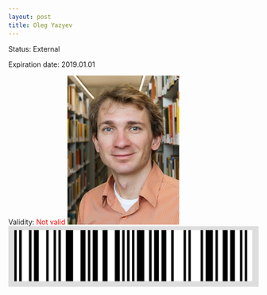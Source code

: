 ```yaml
---
layout: post
title: Oleg Yazyev
---
```


Status: External

Expiration date: 2019.01.01

Validity: <font color="red"> Not valid</font> 
![](/members/img/Oleg_Yazyev.png)
![](/members/img/bar.png)
